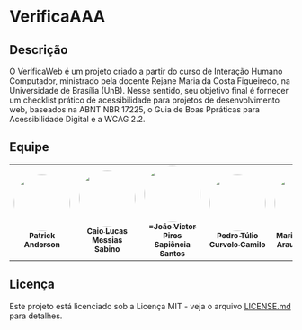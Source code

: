 # VerificaAAA

## Descrição

O VerificaWeb é um projeto criado a partir do curso de Interação Humano Computador, ministrado pela docente Rejane Maria da Costa Figueiredo, na Universidade de Brasília (UnB). Nesse sentido, seu objetivo final é fornecer um checklist prático de acessibilidade para projetos de desenvolvimento web, baseados na ABNT NBR 17225, o Guia de Boas Ppráticas para Acessibilidade Digital e a WCAG 2.2.

## Equipe

<table>
  <tr>
    <td align="center"><a href="https://github.com/patrickacs"><img style="border-radius: 50%;" src="https://github.com/patrickacs.png" width="100px;" alt=""/><br /><sub><b>Patrick Anderson</b></sub></a><br />
    <td align="center"><a href="https://github.com/caiomsabino"><img style="border-radius: 50%;" src="https://github.com/caiomsabino.png" width="100px;" alt=""/><br /><sub><b>Caio Lucas Messias Sabino</b></sub></a><br />   
    <td align="center"><a href="https://github.com/JoaoSapiencia"><img style="border-radius: 50%;" src="https://github.com/JoaoSapiencia.png" width="100px;" alt=""/><br /><sub><b>=João Victor Pires Sapiência Santos</b></sub></a><br />   
    <td align="center"><a href="https://github.com/PedrooCamilo "><img style="border-radius: 50%;" src="https://github.com/PedrooCamilo.png" width="100px;" alt=""/><br /><sub><b>Pedro Túlio Curvelo Camilo</b></sub></a><br />
    <td align="center"><a href="https://github.com/maaduh "><img style="border-radius: 50%;" src="https://github.com/maaduh.png" width="100px;" alt=""/><br /><sub><b>Maria Eduarda Araujo Pereira</b></sub></a><br />
  </tr>
</table>

## Licença

Este projeto está licenciado sob a Licença MIT - veja o arquivo [LICENSE.md](https://github.com/vitorfleonardo/VerificaAAA/tree/main?tab=License-1-ov-file) para detalhes.
